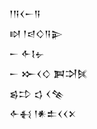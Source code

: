 <div class='block'>
<div class='line'>𒁹𒀀𒌋𒀸𒀀</div>
<div class='line'>𒊭 𒁹𒁀𒄭𒀀𒉌</div>
<div class='line'>𒀸 𒅆𒋙𒉡</div>
<div class='line'>𒀸 𒁍𒌋𒄭 𒀉𒋫𒍮</div>
<div class='line'>𒌗𒄞 𒌓 𒌋𒆚</div>
<div class='line'>𒅆𒈬 𒁹𒀭𒉺𒌋𒌋𒉽</div>
</div>
